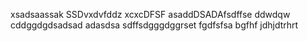 xsadsaassak
SSDvxdvfddz
xcxcDFSF
asaddDSADAfsdffse
ddwdqw
cddggdgdsadsad
adasdsa
sdffsdgggdggrset
fgdfsfsa
bgfhf
jdhjdtrhrt
